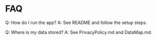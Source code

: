 # FAQ

Q: How do I run the app?
A: See README and follow the setup steps.

Q: Where is my data stored?
A: See PrivacyPolicy.md and DataMap.md.

